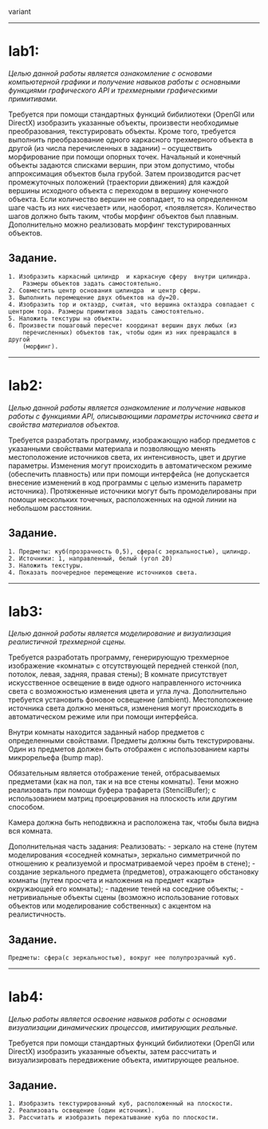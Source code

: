 variant

-----
# lab1:
*Целью данной работы является ознакомление с основами компьютерной графики и
получение навыков работы с основными функциями графического API и трехмерными
графическими примитивами.*

Требуется при помощи стандартных функций бибилиотеки (OpenGl или DirectX)
изобразить указанные объекты,  произвести необходимые преобразования,
текстурировать объекты. Кроме того, требуется выполнить преобразование одного
каркасного трехмерного объекта в другой (из числа перечисленных в задании) –
осуществить морфирование при помощи опорных точек. Начальный и конечный объекты
задаются списками вершин, при этом допустимо, чтобы аппроксимация объектов была
грубой. Затем производится расчет промежуточных положений (траектории движения)
для каждой вершины исходного объекта с переходом в вершину конечного объекта.
Если количество вершин не совпадает, то на определенном шаге часть из них
«исчезает» или, наоборот, «появляется». Количество шагов должно быть таким,
чтобы морфинг объектов был плавным.
Дополнительно можно реализовать морфинг текстурированных объектов.

## Задание.
    1. Изобразить каркасный цилиндр  и каркасную сферу  внутри цилиндра.
        Размеры объектов задать самостоятельно.
    2. Совместить центр основания цилиндра  и центр сферы.
    3. Выполнить перемещение двух объектов на dy=20.
    4. Изобразить тор и октаэдр, считая, что вершина октаэдра совпадает с
    центром тора. Размеры примитивов задать самостоятельно.
    5. Наложить текстуры на объекты.
    6. Произвести пошаговый пересчет координат вершин двух любых (из
        перечисленных) объектов так, чтобы один из них превращался в другой
        (морфинг).

-----
# lab2:
*Целью данной работы является ознакомление и получение навыков работы с
функциями API, описывающими параметры источника света и свойства материалов
объектов.*

Требуется разработать программу, изображающую набор предметов с указанными
свойствами материала и позволяющую менять местоположение источников света, их
интенсивность, цвет и другие параметры. Изменения могут происходить в
автоматическом режиме (обеспечить плавность) или при помощи интерфейса (не
допускается внесение изменений в код программы с целью изменить параметр
источника). Протяженные источники могут быть промоделированы при помощи
нескольких точечных, расположенных на одной линии на небольшом расстоянии.

## Задание.
    1. Предметы: куб(прозрачность 0,5), сфера(с зеркальностью), цилиндр.
    2. Источники: 1, направленный, белый (угол 20)
    3. Наложить текстуры.
    4. Показать поочередное перемещение источников света.


-----
# lab3:
*Целью данной работы является моделирование и визуализация реалистичной
трехмерной сцены.*

Требуется разработать программу, генерирующую трехмерное изображение «комнаты»
с отсутствующей передней стенкой (пол, потолок, левая, задняя, правая стены);
В комнате присутствует искусственное освещение в виде одного направленного
источника света с возможностью изменения цвета и угла луча. Дополнительно
требуется установить фоновое освещение (ambient). Местоположение источника
света должно меняться, изменения могут происходить в автоматическом режиме или
при помощи интерфейса.

Внутри комнаты находится заданный набор предметов с определенными свойствами.
Предметы должны быть текстурированы. Один из предметов должен быть отображен с
использованием карты микрорельефа (bump map).

Обязательным является отображение теней, отбрасываемых предметами (как на пол,
так и на все стены комнаты). Тени можно реализовать при помощи буфера трафарета
(StencilBufer); с использованием матриц проецирования на плоскость или другим
способом.

Камера должна быть неподвижна и расположена так, чтобы была видна вся комната.

Дополнительная часть задания:
Реализовать:
		- зеркало на стене (путем моделирования «соседней комнаты», зеркально
            симметричной по отношению к реализуемой и просматриваемой через
            проём в стене);
		- создание зеркального предмета (предметов), отражающего обстановку
            комнаты (путем просчета и наложения на предмет «карты» окружающей
            его комнаты);
		- падение теней на соседние объекты;
		- нетривиальные объекты сцены (возможно использование готовых объектов
            или моделирование собственных) с акцентом на реалистичность.

## Задание.
    Предметы: сфера(с зеркальностью), вокруг нее полупрозрачный куб.


-----
# lab4:
*Целью работы является освоение навыков работы с основами визуализации
динамических процессов, имитирующих реальные.*

Требуется при помощи стандартных функций бибилиотеки (OpenGl или DirectX)
изобразить указанные объекты,  затем рассчитать и визуализировать передвижение
объекта, имитирующее реальное.

## Задание.
    1. Изобразить текстурированный куб, расположенный на плоскости.
    2. Реализовать освещение (один источник).
    3. Рассчитать и изобразить перекатывание куба по плоскости.
